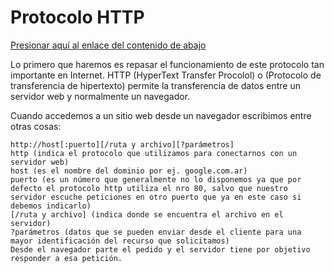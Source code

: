 
# Protocolo HTTP

[Presionar aquí al enlace del contenido de abajo](https://www.tutorialesprogramacionya.com/javascriptya/nodejsya/detalleconcepto.php?codigo=5#:~:text=-%20M%C3%B3dulo%20http%20Un%20m%C3%B3dulo%20fundamental%20para%20implementar,para%20una%20mayor%20eficiencia%20en%20las%20conexiones%20web.)

Lo primero que haremos es repasar el funcionamiento de este protocolo tan importante en Internet.
HTTP (HyperText Transfer Procolol) o (Protocolo de transferencia de hipertexto) permite la transferencia de datos entre un servidor web y normalmente un navegador.

Cuando accedemos a un sitio web desde un navegador escribimos entre otras cosas:

~~~
http://host[:puerto][/ruta y archivo][?parámetros]
http (indica el protocolo que utilizamos para conectarnos con un servidor web)
host (es el nombre del dominio por ej. google.com.ar)
puerto (es un número que generalmente no lo disponemos ya que por defecto el protocolo http utiliza el nro 80, salvo que nuestro servidor escuche peticiones en otro puerto que ya en este caso si debemos indicarlo)
[/ruta y archivo] (indica donde se encuentra el archivo en el servidor)
?parámetros (datos que se pueden enviar desde el cliente para una mayor identificación del recurso que solicitamos)
Desde el navegador parte el pedido y el servidor tiene por objetivo responder a esa petición.
~~~